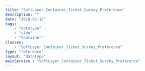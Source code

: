 ```yaml
---
title: "SoftLayer_Container_Ticket_Survey_Preference"
description: ""
date: "2018-02-12"
tags:
    - "datatype"
    - "sldn"
    - "Container"
classes:
    - "SoftLayer_Container_Ticket_Survey_Preference"
type: "reference"
layout: "datatype"
mainService : "SoftLayer_Container_Ticket_Survey_Preference"
---
```

